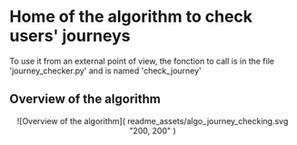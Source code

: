 # Home of the algorithm to check users' journeys

To use it from an external point of view, the fonction to call is in the file 
'journey_checker.py' and is named 'check_journey'


## Overview of the algorithm

<center>
![Overview of the algorithm](
    readme_assets/algo_journey_checking.svg "200, 200"
)
</center>